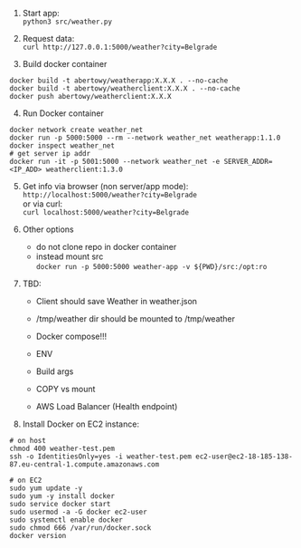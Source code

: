 1. Start app:  
`python3 src/weather.py`

2. Request data:  
`curl http://127.0.0.1:5000/weather?city=Belgrade`

3. Build docker container  
```
docker build -t abertowy/weatherapp:X.X.X . --no-cache
docker build -t abertowy/weatherclient:X.X.X . --no-cache
docker push abertowy/weatherclient:X.X.X
```  

4. Run Docker container
```
docker network create weather_net
docker run -p 5000:5000 --rm --network weather_net weatherapp:1.1.0
docker inspect weather_net                                              # get server ip addr
docker run -it -p 5001:5000 --network weather_net -e SERVER_ADDR=<IP_ADD> weatherclient:1.3.0

```  

5. Get info via browser (non server/app mode):  
`http://localhost:5000/weather?city=Belgrade`  
or via curl:  
`curl localhost:5000/weather?city=Belgrade`  

6. Other options  
    - do not clone repo in docker container
    - instead mount src  
        `docker run -p 5000:5000 weather-app -v ${PWD}/src:/opt:ro`

7. TBD:  
    - Client should save Weather in weather.json
    - /tmp/weather dir should be mounted to /tmp/weather
  
    - Docker compose!!! 
    - ENV
    - Build args
    - COPY vs mount
  
    - AWS Load Balancer (Health endpoint)

8. Install Docker on EC2 instance:
```
# on host
chmod 400 weather-test.pem
ssh -o IdentitiesOnly=yes -i weather-test.pem ec2-user@ec2-18-185-138-87.eu-central-1.compute.amazonaws.com

# on EC2
sudo yum update -y
sudo yum -y install docker
sudo service docker start
sudo usermod -a -G docker ec2-user
sudo systemctl enable docker
sudo chmod 666 /var/run/docker.sock
docker version
```